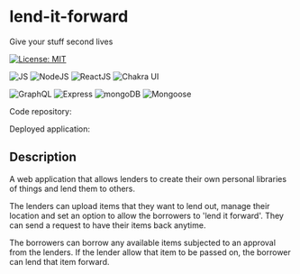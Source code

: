 # lend-it-forward
Give your stuff second lives

[![License: MIT](https://img.shields.io/badge/License-MIT-yellow.svg)](https://opensource.org/licenses/MIT)

![JS](https://img.shields.io/badge/JavaScript-F7DF1E?style=for-the-badge&logo=javascript&logoColor=black)
![NodeJS](https://img.shields.io/badge/Node.js-43853D?style=for-the-badge&logo=node.js&logoColor=white)
![ReactJS](https://img.shields.io/badge/React-20232A?style=for-the-badge&logo=react&logoColor=61DAFB)
![Chakra UI](https://img.shields.io/badge/Chakra-1A202C?style=for-the-badge&logo=chakraui&logoColor=319795)

![GraphQL](https://img.shields.io/badge/graphql-E10098?style=for-the-badge&logo=graphql&logoColor=white)
![Express](https://img.shields.io/badge/Express.js-404D59?style=for-the-badge)
![mongoDB](https://img.shields.io/badge/mongodb-white?style=for-the-badge&logo=mongodb&logoColor=47A248)
![Mongoose](https://img.shields.io/badge/mongoose-800?style=for-the-badge&logo=mongoose&logoColor=white)


Code repository: 

Deployed application:

## <h2 id="description"> Description </h2>

A web application that allows lenders to create their own personal libraries of things and lend them to others. 

The lenders can upload items that they want to lend out, manage their location and set an option to allow the borrowers to 'lend it forward'. They can send a request to have their items back anytime. 

The borrowers can borrow any available items subjected to an approval from the lenders. If the lender allow that item to be passed on, the borrower can lend that item forward.



